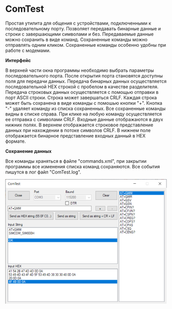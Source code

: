 # ComTest
Простая утилита для общения с устройствами, подключенными к последовательному порту. 
Позволяет передавать бинарные данные и строки с завершающими символами и без. 
Передаваемые данные можно сохранить в виде команд. Сохраненные команды можно отправлять одним кликом.
Сохраненные команды особенно удобны при работе с модемами.

**Интерфейс**  

В верхней части окна программы необходимо выбрать параметры последовательного порта. 
После открытия порта становятся доступны поля для передачи данных. 
Передача бинарных данных осуществляется последовательной HEX строкой с пробелом в качестве разделителя.\
Передача строковых данных осуществляется с помощью отправки в порт ASCII строки. Строка может завершаться CRLF. 
Каждая строка может быть сохранена в виде команды с помошью кнопки "+". Кнопка "-" удаляет команду из списка сохраненных. 
Все сохраненные команды видны в списке справа. При клике на любую команду осуществляется ее отправка с символами CRLF.
Входные данные отображаются в двух нижних полях. В верхнем отображается строковое представление данных при нахождении в потоке символов CRLF.
В нижнем поле отображается бинарное представление входных данный в HEX формате. 

**Сохранение данных**

Все команды храняться в файле "commands.xml", при закрытии программы все изменения списка команд сохраняются. 
Все события пишутся в лог файл "ComTest.log". 

![Пример](https://github.com/exatb/ComTest/blob/main/Example.png)
